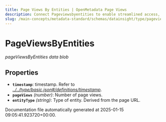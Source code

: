 ```yaml
---
title: Page Views By Entities | OpenMetadata Page Views
description: Connect Pageviewsbyentities to enable streamlined access, monitoring, or search of enterprise data using secure and scalable integrations.
slug: /main-concepts/metadata-standard/schemas/datainsight/type/pageviewsbyentities
---
```


# PageViewsByEntities

*pageViewsByEntities data blob*

## Properties

- **`timestamp`**: timestamp. Refer to *[../../type/basic.json#/definitions/timestamp](#/../type/basic.json#/definitions/timestamp)*.
- **`pageViews`** *(number)*: Number of page views.
- **`entityType`** *(string)*: Type of entity. Derived from the page URL.


Documentation file automatically generated at 2025-01-15 09:05:41.923720+00:00.

